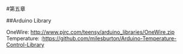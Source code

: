 #第五章

##Arduino Library

OneWire: http://www.pjrc.com/teensy/arduino_libraries/OneWire.zip
Temperature: :https://github.com/milesburton/Arduino-Temperature-Control-Library

